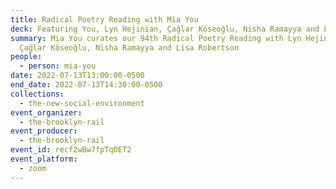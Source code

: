 ```yaml
---
title: Radical Poetry Reading with Mia You
deck: Featuring You, Lyn Hejinian, Çağlar Köseoğlu, Nisha Ramayya and Lisa Robertson
summary: Mia You curates our 94th Radical Poetry Reading with Lyn Hejinian,
  Çağlar Köseoğlu, Nisha Ramayya and Lisa Robertson
people:
  - person: mia-you
date: 2022-07-13T13:00:00-0500
end_date: 2022-07-13T14:30:00-0500
collections:
  - the-new-social-environment
event_organizer:
  - the-brooklyn-rail
event_producer:
  - the-brooklyn-rail
event_id: recf2wBw7fpTqDET2
event_platform:
  - zoom
---
```

